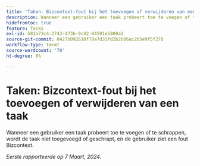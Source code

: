 ```yaml
---
title: 'Taken: Bizcontext-fout bij het toevoegen of verwijderen van een taak'
description: Wanneer een gebruiker een taak probeert toe te voegen of te schrappen, wordt de taak niet toegevoegd of geschrapt, en de gebruiker ziet een fout Bizcontext.
hidefromtoc: true
feature: Tasks
exl-id: 581a73c4-2743-473b-9c42-84591e5800a1
source-git-commit: 0427b092610f78a7d33fd2b2606ac2b5e9f5f270
workflow-type: tm+mt
source-wordcount: '70'
ht-degree: 0%

---
```


# Taken: Bizcontext-fout bij het toevoegen of verwijderen van een taak

Wanneer een gebruiker een taak probeert toe te voegen of te schrappen, wordt de taak niet toegevoegd of geschrapt, en de gebruiker ziet een fout Bizcontext.

_Eerste rapporteerde op 7 Maart, 2024._

